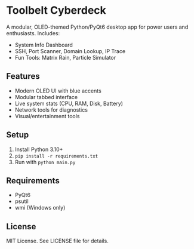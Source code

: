 # Toolbelt Cyberdeck

A modular, OLED-themed Python/PyQt6 desktop app for power users and enthusiasts. Includes:

- System Info Dashboard
- SSH, Port Scanner, Domain Lookup, IP Trace
- Fun Tools: Matrix Rain, Particle Simulator

## Features
- Modern OLED UI with blue accents
- Modular tabbed interface
- Live system stats (CPU, RAM, Disk, Battery)
- Network tools for diagnostics
- Visual/entertainment tools

## Setup
1. Install Python 3.10+
2. `pip install -r requirements.txt`
3. Run with `python main.py`

## Requirements
- PyQt6
- psutil
- wmi (Windows only)

## License
MIT License. See LICENSE file for details.
